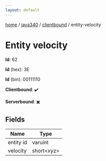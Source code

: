```yaml
---
layout: default
---
```


[home](/)  /  [java340](/protocol/java340)  /  [clientbound](/protocol/java340/clientbound)  /  entity-velocity

# Entity velocity

**Id**: 62

**Id** (hex): 3E

**Id** (bin): 00111110

**Clientbound**: ✔️

**Serverbound**: ✖️

## Fields

Name | Type
---|---
entity id | varuint
velocity | short&lt;xyz&gt;

